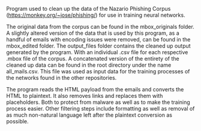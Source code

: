 Program used to clean up the data of the Nazario Phishing Corpus (https://monkey.org/~jose/phishing/) for use in training neural networks.

The original data from the corpus can be found in the mbox_originals folder.
A slightly altered version of the data that is used by this program, as a handful of emails with encoding issues were removed, can be found in the mbox_edited folder.
The output_files folder contains the cleaned up output generated by the program. With an individual .csv file for each respective .mbox file of the corpus.
A concatenated version of the entirety of the cleaned up data can be found in the root directory under the name all_mails.csv. This file was used as input data for the training processes of the networks found in the other repositories.

The program reads the HTML payload from the emails and converts the HTML to plaintext.
It also removes links and replaces them with placeholders. Both to protect from malware as well as to make the training process easier.
Other filtering steps include formatting as well as removal of as much non-natural language left after the plaintext conversion as possible.
